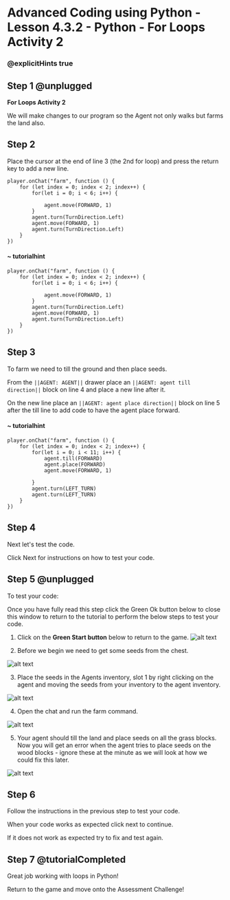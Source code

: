 # Advanced Coding using Python - Lesson 4.3.2 - Python - For Loops Activity 2

### @explicitHints true

## Step 1 @unplugged
**For Loops Activity 2**

We will make changes to our program so the Agent not only walks but farms the land also.

## Step 2
Place the cursor at the end of line 3 (the 2nd for loop) and press the return key to add a new line.
```template
player.onChat("farm", function () {
    for (let index = 0; index < 2; index++) {
        for(let i = 0; i < 6; i++) {
        
            agent.move(FORWARD, 1)
        } 
        agent.turn(TurnDirection.Left) 
        agent.move(FORWARD, 1)   
        agent.turn(TurnDirection.Left)   	
    }   
})
```
#### ~ tutorialhint
```spy
player.onChat("farm", function () {
    for (let index = 0; index < 2; index++) {
        for(let i = 0; i < 6; i++) {
        
            agent.move(FORWARD, 1)
        } 
        agent.turn(TurnDirection.Left) 
        agent.move(FORWARD, 1)   
        agent.turn(TurnDirection.Left)   	
    }   
})
```

## Step 3 
To farm we need to till the ground and then place seeds.

From the ``||AGENT: AGENT||`` drawer place an ``||AGENT: agent till direction||`` block on line 4 and place a new line after it.

On the new line place an ``||AGENT: agent place direction||``  block on line 5 after the till line to add code to have the agent place forward.

#### ~ tutorialhint
```spy
player.onChat("farm", function () {
    for (let index = 0; index < 2; index++) {
        for(let i = 0; i < 11; i++) {
            agent.till(FORWARD)
            agent.place(FORWARD)
            agent.move(FORWARD, 1)
            
        } 
        agent.turn(LEFT_TURN)    
        agent.turn(LEFT_TURN)   	
    }   
})
```

## Step 4
Next let's test the code.

Click Next for instructions on how to test your code.

## Step 5 @unplugged
To test your code:

Once you have fully read this step click the Green Ok button below to close this window to return to the tutorial to perform the below steps to test your code.

1. Click on the **Green Start button** below to return to the game.
![alt text](https://advancedpyv3.codingcredentials.com/Lesson3/3.2.1/images/1.jpg?raw=true "Start")

2. Before we begin we need to get some seeds from the chest.

![alt text](https://advancedpyv3.codingcredentials.com/Lesson4/4.3.2/images/1.jpg?raw=true "Test")

3. Place the seeds in the Agents inventory, slot 1 by right clicking on the agent and moving the seeds from your inventory to the agent inventory. 

![alt text](https://advancedpyv3.codingcredentials.com/Lesson4/4.3.2/images/4.jpg?raw=true "Test")

4. Open the chat and run the farm command.

![alt text](https://advancedpyv3.codingcredentials.com/Lesson4/4.3.2/images/2.jpg?raw=true "Test")

5. Your agent should till the land and place seeds on all the grass blocks. Now you will get an error when the agent tries to place seeds on the wood blocks - ignore these at the minute as we will look at how we
could fix this later.

![alt text](https://advancedpyv3.codingcredentials.com/Lesson4/4.3.2/images/3.jpg?raw=true "Test")

## Step 6
Follow the instructions in the previous step to test your code.

When your code works as expected click next to continue.

If it does not work as expected try to fix and test again.

## Step 7 @tutorialCompleted
Great job working with loops in Python!

Return to the game and move onto the Assessment Challenge!